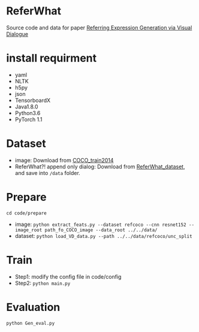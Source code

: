 # ReferWhat
Source code and data for paper [Referring Expression Generation via Visual Dialogue](https://link.springer.com/chapter/10.1007/978-3-030-60457-8_3)
# install requirment
* yaml
* NLTK
* h5py
* json
* TensorboardX
* Java1.8.0
* Python3.6
* PyTorch 1.1
# Dataset
* image: Download from [COCO_train2014](http://images.cocodataset.org/zips/train2014.zip)
* ReferWhat?! append only dialog: Download from [ReferWhat_dataset](https://drive.google.com/file/d/1xQPscO1H2m1-Zb-jWzSx4o-AoyfLpG_e/view?usp=sharing), and save into `/data` folder.
# Prepare
`cd code/prepare`
* image:
`python extract_feats.py --dataset refcoco --cnn resnet152 --image_root path_fo_COCO_image --data_root ../../data/`
* dataset:
`python load_VD_data.py --path ../../data/refcoco/unc_split`
# Train
* Step1: modify the config file in code/config
* Step2: `python main.py`
# Evaluation
`python Gen_eval.py`
